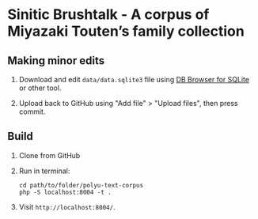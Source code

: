 # Sinitic Brushtalk - A corpus of Miyazaki Touten’s family collection

## Making minor edits

1. Download and edit `data/data.sqlite3` file using [DB Browser for SQLite](https://sqlitebrowser.org/) or other tool.

2. Upload back to GitHub using "Add file" > "Upload files", then press commit.

## Build

1. Clone from GitHub

2. Run in terminal:

   ```
   cd path/to/folder/polyu-text-corpus
   php -S localhost:8004 -t .
   ```

3. Visit `http://localhost:8004/`.
